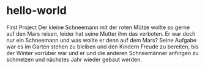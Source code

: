 # hello-world
First Project
Der kleine Schneemann mit der roten Mütze wollte so gerne auf den Mars reisen, leider hat seine Mutter ihm das verboten. Er war doch nur ein Schneemann und was wollte er denn auf dem Mars? Seine Aufgabe war es im Garten stehen zu bleiben und den Kindern Freude zu bereiten, bis der Winter vorrüber war und er und die anderen Schneemänner anfingen zu schmelzen und nächstes Jahr wieder gebaut werden.
